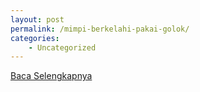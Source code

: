 ```yaml
---
layout: post
permalink: /mimpi-berkelahi-pakai-golok/
categories:
    - Uncategorized
---
```


[Baca Selengkapnya](/04)